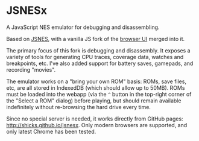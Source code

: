 # JSNESx

A JavaScript NES emulator for debugging and disassembling.

Based on [JSNES], with a vanilla JS fork of the [browser UI] merged into it.

[JSNES]: https://github.com/bfirsh/jsnes
[browser UI]: https://github.com/bfirsh/jsnes-web

The primary focus of this fork is debugging and disassembly.  It exposes a
variety of tools for generating CPU traces, coverage data, watches and
breakpoints, etc.  I've also added support for battery saves, gamepads,
and recording "movies".

The emulator works on a "bring your own ROM" basis: ROMs, save files, etc,
are all stored in IndexedDB (which should allow up to 50MB).  ROMs must be
loaded into the webapp (via the `^` button in the top-right corner of the
"Select a ROM" dialog) before playing, but should remain available
indefinitely without re-browsing the hard drive every time.

Since no special server is needed, it works directly from GitHub pages:
http://shicks.github.io/jsnesx.  Only modern browsers are supported, and
only latest Chrome has been tested.
